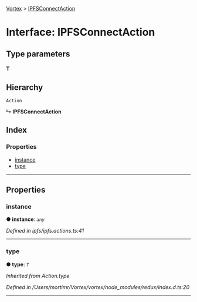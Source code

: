 [Vortex](../README.md) > [IPFSConnectAction](../interfaces/ipfsconnectaction.md)

# Interface: IPFSConnectAction

## Type parameters
#### T 
## Hierarchy

 `Action`

**↳ IPFSConnectAction**

## Index

### Properties

* [instance](ipfsconnectaction.md#instance)
* [type](ipfsconnectaction.md#type)

---

## Properties

<a id="instance"></a>

###  instance

**● instance**: *`any`*

*Defined in ipfs/ipfs.actions.ts:41*

___
<a id="type"></a>

###  type

**● type**: *`T`*

*Inherited from Action.type*

*Defined in /Users/mortimr/Vortex/vortex/node_modules/redux/index.d.ts:20*

___

